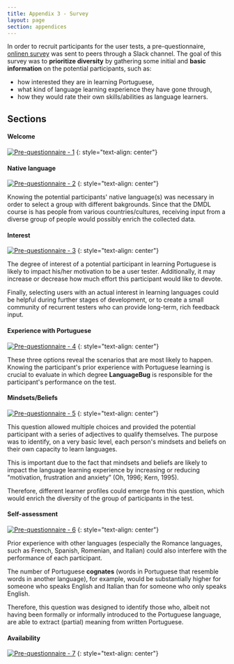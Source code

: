 ```yaml
---
title: Appendix 3 - Survey
layout: page
section: appendices
---
```


In order to recruit participants for the user tests, a pre-questionnaire, [onlinen survey](https://docs.google.com/a/nyu.edu/forms/d/12VRYNiSausPkOfFtaqPWu12kPYB-qwK0PhMY_1JBxTU/viewform) was sent to peers through a Slack channel. The goal of this survey was to **prioritize diversity** by gathering some initial and **basic information** on the potential participants, such as:

- how interested they are in learning Portuguese,  
- what kind of language learning experience they have gone through,
- how they would rate their own skills/abilities as language learners.

## Sections

#### Welcome
[![Pre-questionnaire - 1]({{site.baseurl}}/images/pre-questionnaire/1.png)]({{site.baseurl}}/images/pre-questionnaire/1.png)
{: style="text-align: center"}


#### Native language
[![Pre-questionnaire - 2]({{site.baseurl}}/images/pre-questionnaire/2.png)]({{site.baseurl}}/images/pre-questionnaire/2.png)
{: style="text-align: center"}

Knowing the potential participants' native language(s) was necessary in order to select a group with different bakgrounds. Since that the DMDL course is has people from various countries/cultures, receiving input from a diverse group of people would possibly enrich the collected data.


#### Interest
[![Pre-questionnaire - 3]({{site.baseurl}}/images/pre-questionnaire/3.png)]({{site.baseurl}}/images/pre-questionnaire/3.png)
{: style="text-align: center"}

The degree of interest of a potential participant in learning Portuguese is likely to impact his/her motivation to be a user tester. Additionally, it may increase or decrease how much effort this participant would like to devote. 

Finally, selecting users with an actual interest in learning languages could be helpful during further stages of development, or to create a small community of recurrent testers who can provide long-term, rich feedback input.


#### Experience with Portuguese
[![Pre-questionnaire - 4]({{site.baseurl}}/images/pre-questionnaire/4.png)]({{site.baseurl}}/images/pre-questionnaire/4.png)
{: style="text-align: center"}

These three options reveal the scenarios that are most likely to happen. Knowing the participant's prior experience with Portuguese learning is crucial to evaluate in which degree **LanguageBug** is responsible for the participant's performance on the test.


#### Mindsets/Beliefs
[![Pre-questionnaire - 5]({{site.baseurl}}/images/pre-questionnaire/5.png)]({{site.baseurl}}/images/pre-questionnaire/5.png)
{: style="text-align: center"}

This question allowed multiple choices and provided the potential participant with a series of adjectives to qualify themselves. The purpose was to identify, on a very basic level, each person's mindsets and beliefs on their own capacity to learn languages. 

This is important due to the fact that mindsets and beliefs are likely to impact the language learning experience by increasing or reducing "motivation, frustration and anxiety” (Oh, 1996; Kern, 1995). 

Therefore, different learner profiles could emerge from this question, which would enrich the diversity of the group of participants in the test.


#### Self-assessment
[![Pre-questionnaire - 6]({{site.baseurl}}/images/pre-questionnaire/6.png)]({{site.baseurl}}/images/pre-questionnaire/6.png)
{: style="text-align: center"}

Prior experience with other languages (especially the Romance languages, such as French, Spanish, Romenian, and Italian) could also interfere with the performance of each participant.

The number of Portuguese **cognates** (words in Portuguese that resemble words in another language), for example, would be substantially higher for someone who speaks English and Italian than for someone who only speaks English.

Therefore, this question was designed to identify those who, albeit not having been formally or informally introduced to the Portuguese language, are able to extract (partial) meaning from written Portuguese.

#### Availability
[![Pre-questionnaire - 7]({{site.baseurl}}/images/pre-questionnaire/7.png)]({{site.baseurl}}/images/pre-questionnaire/7.png)
{: style="text-align: center"}